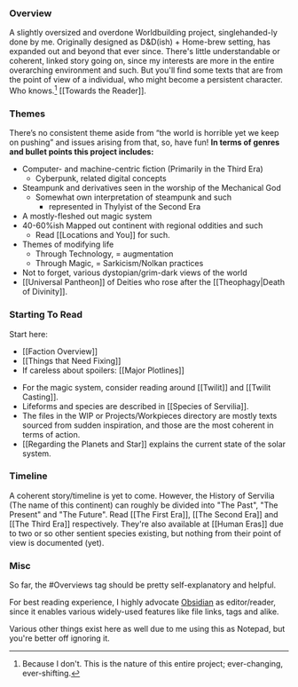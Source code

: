 ### Overview
A slightly oversized and overdone Worldbuilding project, singlehanded-ly done by me. 
Originally designed as D&D(ish) + Home-brew setting, has expanded out and beyond that ever since. 
There's little understandable or coherent, linked story going on, since my interests are more in the entire overarching environment and such. But you'll find some texts that are from the point of view of a individual, who might become a persistent character. Who knows.[^1]
[[Towards the Reader]].  
### Themes
There’s no consistent theme aside from “the world is horrible yet we keep on pushing” and issues arising from that, so, have fun! 
**In terms of genres and bullet points this project includes:**
- Computer- and machine-centric fiction (Primarily in the Third Era)
	- Cyberpunk, related digital concepts 
- Steampunk and derivatives seen in the worship of the Mechanical God
	- Somewhat own interpretation of steampunk and such
		- represented in Thylyist of the Second Era
- A mostly-fleshed out magic system
- 40-60%ish Mapped out continent with regional oddities and such
	- Read [[Locations and You]] for such. 
- Themes of modifying life
	- Through Technology, = augmentation
	- Through Magic, = Sarkicism/Nolkan practices
- Not to forget, various dystopian/grim-dark views of the world
- [[Universal Pantheon]] of Deities who rose after the [[Theophagy|Death of Divinity]]. 
### Starting To Read
Start here: 
- [[Faction Overview]]
- [[Things that Need Fixing]]
- If careless about spoilers: [[Major Plotlines]]
* For the magic system, consider reading around [[Twilit]] and [[Twilit Casting]]. 
* Lifeforms and species are described in [[Species of Servilia]]. 
* The files in the WIP or Projects/Workpieces directory are mostly texts sourced from sudden inspiration, and those are the most coherent in terms of action. 
* [[Regarding the Planets and Star]] explains the current state of the solar system. 
### Timeline
A coherent story/timeline is yet to come. 
However, the History of Servilia (The name of this continent) can roughly be divided into "The Past", "The Present" and "The Future".
Read [[The First Era]], [[The Second Era]] and [[The Third Era]] respectively. 
They're also available at [[Human Eras]] due to two or so other sentient species existing, but nothing from their point of view is documented (yet). 
### Misc
So far, the #Overviews tag should be pretty self-explanatory and helpful. 

For best reading experience, I highly advocate [Obsidian]([https://obsidian.md](https://obsidian.md/)) as editor/reader, since it enables various widely-used features like file links, tags and alike. 

Various other things exist here as well due to me using this as Notepad, but you're better off ignoring it. 


[^1]:  Because I don't. This is the nature of this entire project; ever-changing, ever-shifting.